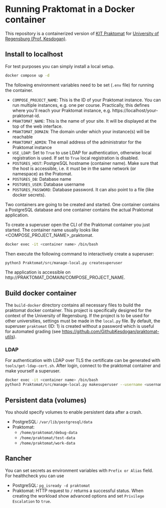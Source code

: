 # Running Praktomat in a Docker container

This repository is a containerized version of [KIT Praktomat](https://github.com/KITPraktomatTeam/Praktomat) for [University of Regensburg (Prof. Kesdogan)](https://itsec.ur.de).  

## Install to localhost
For test purposes you can simply install a local setup.  
```bash
docker compose up -d
```  

The following environment variables need to be set (`.env` file) for running the container.
- `COMPOSE_PROJECT_NAME`: This is the ID of your Praktomat instance. You can run multiple instances, e.g. one per course. Practically, this defines where you'll reach your Praktomat instance, e.g. https://localhost/your-praktomat-id.
- `PRAKTOMAT_NAME`: This is the name of your site. It will be displayed at the top of the web interface.
- `PRAKTOMAT_DOMAIN`: The domain under which your instance(s) will be reachable
- `PRAKTOMAT_ADMIN`: The email address of the administrator for the Praktomat instance
- `USE_LDAP`: Set to `True` to use LDAP for authentication, otherwise local registration is used. If set to `True` local registration is disabled.
- `POSTGRES_HOST`: PostgreSQL hostname (container name). Make sure that the host is accessible, i.e. it must be in the same network (or namespace) as the Pratomat.
- `POSTGRES_DB`: Database name
- `POSTGRES_USER`: Database username
- `POSTGRES_PASSWORD`: Database password. It can also point to a file (like docker secrets).

Two containers are going to be created and started. One container contains a PostgreSQL database and one container contains the actual Praktomat application.  

To create a superuser open the CLI of the Praktomat container you just started. The container name usually looks like <COMPOSE_PROJECT_NAME>_praktomat.

```bash
docker exec -it <container name> /bin/bash
```
Then execute the following command to interactively create a superuser:

```bash
python3 Praktomat/src/manage-local.py createsuperuser
```

The application is accessible on http://PRAKTOMAT_DOMAIN/COMPOSE_PROJECT_NAME.

## Build docker container
The `build-docker` directory contains all necessary files to build the praktomat docker container. This project is specifically designed for the context of the University of Regensburg. If the project is to be used for other universities, settings must be made in the `local.py` file. By default, the superuser `praktomat` (ID: 1) is created without a password which is useful for automated grading (see https://github.com/GithubKesdogan/praktomat-utils).

### LDAP
For authentication with LDAP over TLS the certificate can be generated with `tools/get-ldap-cert.sh`. After login, connect to the praktomat container and make yourself a superuser.
```bash
docker exec -it <container name> /bin/bash
python3 Praktomat/src/manage-local.py makesuperuser --username <username>
```

## Persistent data (volumes)
You should specify volumes to enable persistent data after a crash.
- PostgreSQL: `/var/lib/postgresql/data`
- Praktomat:
    - `/home/praktomat/debug-data`
    - `/home/praktomat/test-data`
    - `/home/praktomat/work-data`

## Rancher
You can set secrets as environment variables with `Prefix or Alias` field. For healthcheck you can use
- PostgreSQL: `pg_isready -d praktomat`
- Praktomat: HTTP request to `/` returns a successful status. When creating the workload show advanced options and set `Privilege Escalation` to `true`. 